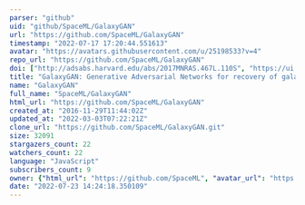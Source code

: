 ```yaml
---
parser: "github"
uid: "github/SpaceML/GalaxyGAN"
url: "https://github.com/SpaceML/GalaxyGAN"
timestamp: "2022-07-17 17:20:44.551613"
avatar: "https://avatars.githubusercontent.com/u/25198533?v=4"
repo_url: "https://github.com/SpaceML/GalaxyGAN"
doi: ["http://adsabs.harvard.edu/abs/2017MNRAS.467L.110S", "https://ui.adsabs.harvard.edu/abs/2017ascl.soft02006S/abstract"]
title: "GalaxyGAN: Generative Adversarial Networks for recovery of galaxy features"
name: "GalaxyGAN"
full_name: "SpaceML/GalaxyGAN"
html_url: "https://github.com/SpaceML/GalaxyGAN"
created_at: "2016-11-29T11:44:02Z"
updated_at: "2022-03-03T07:22:21Z"
clone_url: "https://github.com/SpaceML/GalaxyGAN.git"
size: 32091
stargazers_count: 22
watchers_count: 22
language: "JavaScript"
subscribers_count: 9
owner: {"html_url": "https://github.com/SpaceML", "avatar_url": "https://avatars.githubusercontent.com/u/25198533?v=4", "login": "SpaceML", "type": "Organization"}
date: "2022-07-23 14:24:18.350109"
---
```

